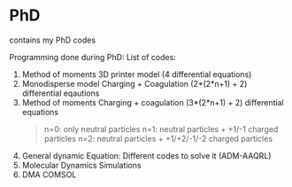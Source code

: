 # PhD
contains my PhD codes

Programming done during PhD:
List of codes:
1. Method of moments 3D printer model (4 differential equations)
2. Monodisperse model Charging + Coagulation (2*(2*n+1) + 2) differential eqautions
3. Method of moments Charging + coagulation (3*(2*n+1) + 2) differential equations
   > n=0: only neutral particles
   > n=1: neutral particles + +1/-1 charged particles
   > n=2: neutral particles + +1/+2/-1/-2 charged particles
4. General dynamic Equation: Different codes to solve it (ADM-AAQRL)
5. Molecular Dynamics Simulations
6. DMA COMSOL

